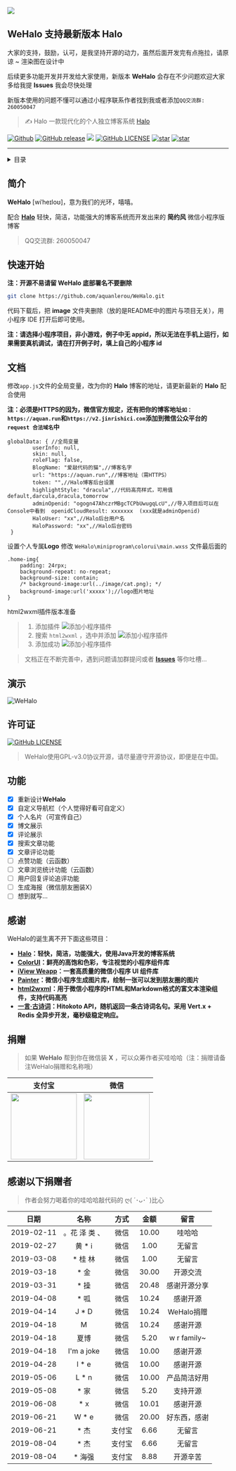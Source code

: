 [![](https://image.aquan.run/wehalo.jpg)](https://github.com/aquanlerou/WeHalo)

## WeHalo 支持最新版本 Halo

大家的支持，鼓励，认可，是我坚持开源的动力，虽然后面开发完有点拖拉，请原谅 ~ 渲染图在设计中

后续更多功能开发并开发给大家使用，新版本 **WeHalo** 会存在不少问题欢迎大家多给我提 **Issues** 我会尽快处理

新版本使用的问题不懂可以通过小程序联系作者找到我或者添加``QQ交流群: 260050047``

> ✍ Halo 一款现代化的个人独立博客系统 [Halo](https://halo.run)

[![Github](https://img.shields.io/badge/Author-Aquan-FF4500.svg?style=flat-square)](https://github.com/aquanlerou)
[![GitHub release](https://img.shields.io/github/release/aquanlerou/WeHalo.svg?style=flat-square)](https://github.com/aquanlerou/WeHalo/releases)
[![](https://img.shields.io/github/languages/code-size/aquanlerou/WeHalo.svg?style=flat-square)](https://github.com/aquanlerou/WeHalo)
[![GitHub LICENSE](https://img.shields.io/github/license/aquanlerou/WeHalo.svg?style=flat-square)](https://github.com/aquanlerou/WeHalo/blob/master/LICENSE)
[![star](https://img.shields.io/github/stars/aquanlerou/WeHalo.svg?label=Stars&style=social)](https://github.com/aquanlerou/WeHalo)
[![star](https://gitee.com/Aquan_LeRou/WeHalo/badge/star.svg?theme=white)](https://gitee.com/Aquan_LeRou/WeHalo/stargazers)

------------------------------

<details><summary>目录</summary>

- [简介](#简介)
- [快速开始](#快速开始)
- [文档](#文档)
- [演示](#演示)
- [许可证](#许可证)
- [后续功能](#后续功能)
- [感谢](#感谢)
- [捐赠](#捐赠)

</details>

## 简介

**WeHalo** [wiˈheɪloʊ]，意为我们的光环，嘻嘻。

配合 [**Halo**](https://github.com/ruibaby/halo) 轻快，简洁，功能强大的博客系统而开发出来的 **简约风** 微信小程序版博客

> QQ交流群: 260050047

## 快速开始

**注：开源不易请留 WeHalo 底部署名不要删除**

```bash
git clone https://github.com/aquanlerou/WeHalo.git
```

代码下载后，把 **image** 文件夹删除（放的是README中的图片与项目无关），用小程序 IDE 打开后即可使用。

**注：请选择小程序项目，非小游戏，例子中无 appid，所以无法在手机上运行，如果需要真机调试，请在打开例子时，填上自己的小程序 id**


## 文档

修改``app.js``文件的全局变量，改为你的 **Halo** 博客的地址，请更新最新的 **Halo** 配合使用

**注：必须是HTTPS的因为，微信官方规定，还有把你的博客地址``如：https://aquan.run``和``https://v2.jinrishici.com``添加到微信公众平台的 ``request 合法域名``中**

```
globalData: { //全局变量
        userInfo: null,
        skin: null,
        roleFlag: false,
        BlogName: "爱敲代码的猫",//博客名字
        url: "https://aquan.run",//博客地址（需HTTPS）
        token: "",//Halo博客后台设置
        highlightStyle: "dracula",//代码高亮样式，可用值default,darcula,dracula,tomorrow
        adminOpenid: "ogogn47AhczrMBgcTCPbUwugqLcU",//导入项目后可以在Console中看到  openidCloudResult: xxxxxxx  (xxx就是adminOpenid)
        HaloUser: "xx",//Halo后台用户名
        HaloPassword: "xx",//Halo后台密码
 }
```

设置个人专属**Logo** 修改 ``WeHalo\miniprogram\colorui\main.wxss`` 文件最后面的

``` 
.home-img{
    padding: 24rpx;
    background-repeat: no-repeat;
    background-size: contain;
    /* background-image:url(../image/cat.png); */
    background-image:url('xxxxx');//logo图片地址
}
```


html2wxml插件版本准备

> 1. 添加插件
![添加小程序插件](https://www.qwqoffice.com/html2wxml/images/plugin-1.png "添加小程序插件")
> 2. 搜索 `html2wxml` ，选中并添加
![添加小程序插件](https://www.qwqoffice.com/html2wxml/images/plugin-2.png "添加小程序插件")
> 3. 添加成功
![添加小程序插件](https://www.qwqoffice.com/html2wxml/images/plugin-3.png "添加小程序插件")


> 文档正在不断完善中，遇到问题请加群提问或者 [**Issues**](https://github.com/aquanlerou/WeHalo/issues) 等你吐槽...


## 演示

![WeHalo](https://github.com/aquanlerou/WeHalo/blob/master/image/wx.png)


## 许可证

[![GitHub LICENSE](https://img.shields.io/github/license/aquanlerou/WeHalo.svg?style=flat-square)](https://github.com/aquanlerou/WeHalo/blob/master/LICENSE)

> WeHalo使用GPL-v3.0协议开源，请尽量遵守开源协议，即便是在中国。

## 功能

- [x] 重新设计**WeHalo**
- [x] 自定义导航栏（个人觉得好看可自定义）
- [x] 个人名片（可宣传自己）
- [x] 博文展示
- [x] 评论展示
- [x] 搜索文章功能
- [x] 文章评论功能
- [ ] 点赞功能（云函数）
- [ ] 文章浏览统计功能（云函数）
- [ ] 用户回复评论追评功能
- [ ] 生成海报（微信朋友圈装X）
- [ ] 想到就写...

## 感谢

WeHalo的诞生离不开下面这些项目：

- **[Halo](https://github.com/ruibaby/halo)：轻快，简洁，功能强大，使用Java开发的博客系统**
- **[ColorUI](https://github.com/weilanwl/ColorUI)：鲜亮的高饱和色彩，专注视觉的小程序组件库**
- **[iView Weapp](https://github.com/TalkingData/iview-weapp)：一套高质量的微信小程序 UI 组件库**
- **[Painter](https://github.com/Kujiale-Mobile/Painter)：微信小程序生成图片库，绘制一张可以发到朋友圈的图片**
- **[html2wxml](https://github.com/qwqoffice/html2wxml)：用于微信小程序的HTML和Markdown格式的富文本渲染组件，支持代码高亮**
- **[一言·古诗词](https://github.com/xenv/gushici)：Hitokoto API，随机返回一条古诗词名句。采用 Vert.x + Redis 全异步开发，毫秒级稳定响应。**

## 捐赠

> 如果 **WeHalo** 帮到你在微信装 **X** ，可以众筹作者买哇哈哈（注：捐赠请备注WeHalo捐赠和名称哦）

| 支付宝  | 微信  |
| :------------: | :------------: |
| <img src="https://raw.githubusercontent.com/aquanlerou/WeHalo/master/image/alipay.png" width="150"/>  | <img src="https://raw.githubusercontent.com/aquanlerou/WeHalo/master/image/wechat.png" width="150" />  |

## 感谢以下捐赠者

> 作者会努力喝着你的哇哈哈敲代码的  ღ( ´･ᴗ･` )比心


| 日期 | 名称 | 方式 | 金额 | 留言 |
| :------------: | :------------: | :------------: | :------------: | :------------: |
| 2019-02-11 | 。花 泽 类 、 | 微信 | 10.00 | 哇哈哈 |
| 2019-02-27 | 黄 * i | 微信 | 1.00 | 无留言 |
| 2019-03-08 |  * 桂 林 | 微信 | 1.00 | 无留言 |
| 2019-03-18 |  * 金 | 微信 | 30.00 | 开源交流 |
| 2019-03-31 |  * 操 | 微信 | 20.48 | 感谢开源分享 |
| 2019-04-08 |  * 呱 | 微信 | 10.24 | 感谢开源 |
| 2019-04-14 |  J * D | 微信 | 10.24 | WeHalo捐赠 |
| 2019-04-18 |  M | 微信 | 10.24 | 感谢开源 |
| 2019-04-18 |  夏博 | 微信 | 5.20 | w r family~ |
| 2019-04-18 |  I'm a joke | 微信 | 10.00 | 感谢开源 |
| 2019-04-28 |  l * e | 微信 | 10.00 | 感谢开源 |
| 2019-05-06 |  L * n | 微信 | 10.00 | 产品简洁好用 |
| 2019-05-08 |  * 家 | 微信 | 5.20 | 支持开源 |
| 2019-06-08 |  * x | 微信 | 10.01 | 感谢开源 |
| 2019-06-21 | W * e | 微信 | 20.00 | 好东西，感谢 |
| 2019-06-21 | * 杰 | 支付宝 | 6.66 | 无留言 |
| 2019-08-04 | * 杰 | 支付宝 | 6.66 | 无留言 |
| 2019-08-04 | * 海强 | 支付宝 | 8.88 | 开源辛苦 |




